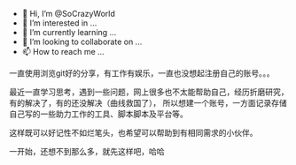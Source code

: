 - 👋 Hi, I’m @SoCrazyWorld
- 👀 I’m interested in ...
- 🌱 I’m currently learning ...
- 💞️ I’m looking to collaborate on ...
- 📫 How to reach me ...

<!---
SoCrazyWorld/SoCrazyWorld is a ✨ special ✨ repository because its `README.md` (this file) appears on your GitHub profile.
You can click the Preview link to take a look at your changes.
--->
一直使用浏览git好的分享，有工作有娱乐，一直也没想起注册自己的账号。。。

最近一直学习思考，遇到一些问题，网上很多也不太能帮助自己，经历折磨研究，有的解决了，有的还没解决（曲线救国了），
所以想建一个账号，一方面记录存储自己写的一些助力工作的工具、脚本脚本及平台等。

这样既可以好记性不如烂笔头，也希望可以帮助到有相同需求的小伙伴。

一开始，还想不到那么多，就先这样吧，哈哈
